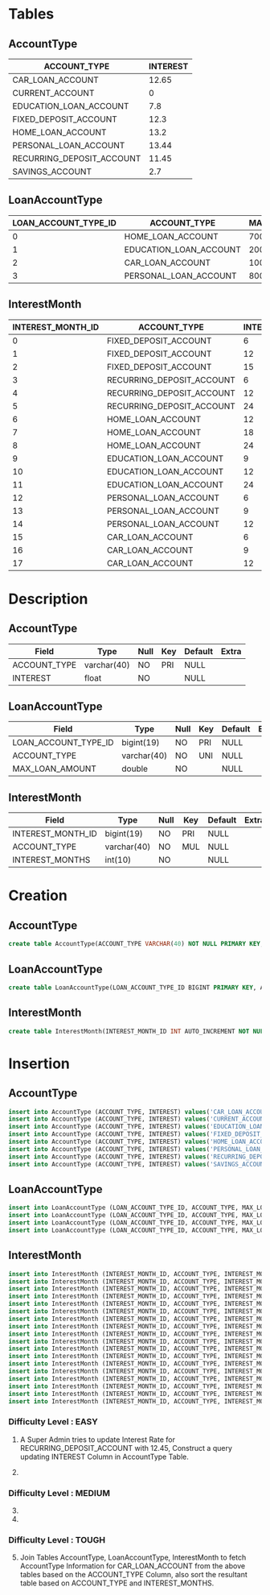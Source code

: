 # Tables

## AccountType

| ACCOUNT_TYPE              | INTEREST |
| ------------------------- | -------- |
| CAR_LOAN_ACCOUNT          | 12.65    |
| CURRENT_ACCOUNT           | 0        |
| EDUCATION_LOAN_ACCOUNT    | 7.8      |
| FIXED_DEPOSIT_ACCOUNT     | 12.3     |
| HOME_LOAN_ACCOUNT         | 13.2     |
| PERSONAL_LOAN_ACCOUNT     | 13.44    |
| RECURRING_DEPOSIT_ACCOUNT | 11.45    |
| SAVINGS_ACCOUNT           | 2.7      |

## LoanAccountType

| LOAN_ACCOUNT_TYPE_ID | ACCOUNT_TYPE           | MAX_LOAN_AMOUNT |
| -------------------- | ---------------------- | --------------- |
| 0                    | HOME_LOAN_ACCOUNT      | 700000          |
| 1                    | EDUCATION_LOAN_ACCOUNT | 200000          |
| 2                    | CAR_LOAN_ACCOUNT       | 100000          |
| 3                    | PERSONAL_LOAN_ACCOUNT  | 80000           |

## InterestMonth

| INTEREST_MONTH_ID | ACCOUNT_TYPE              | INTEREST_MONTHS |
| ----------------- | ------------------------- | --------------- |
| 0                 | FIXED_DEPOSIT_ACCOUNT     | 6               |
| 1                 | FIXED_DEPOSIT_ACCOUNT     | 12              |
| 2                 | FIXED_DEPOSIT_ACCOUNT     | 15              |
| 3                 | RECURRING_DEPOSIT_ACCOUNT | 6               |
| 4                 | RECURRING_DEPOSIT_ACCOUNT | 12              |
| 5                 | RECURRING_DEPOSIT_ACCOUNT | 24              |
| 6                 | HOME_LOAN_ACCOUNT         | 12              |
| 7                 | HOME_LOAN_ACCOUNT         | 18              |
| 8                 | HOME_LOAN_ACCOUNT         | 24              |
| 9                 | EDUCATION_LOAN_ACCOUNT    | 9               |
| 10                | EDUCATION_LOAN_ACCOUNT    | 12              |
| 11                | EDUCATION_LOAN_ACCOUNT    | 24              |
| 12                | PERSONAL_LOAN_ACCOUNT     | 6               |
| 13                | PERSONAL_LOAN_ACCOUNT     | 9               |
| 14                | PERSONAL_LOAN_ACCOUNT     | 12              |
| 15                | CAR_LOAN_ACCOUNT          | 6               |
| 16                | CAR_LOAN_ACCOUNT          | 9               |
| 17                | CAR_LOAN_ACCOUNT          | 12              |

# Description

## AccountType

| Field        | Type        | Null | Key | Default | Extra |
| ------------ | ----------- | ---- | --- | ------- | ----- |
| ACCOUNT_TYPE | varchar(40) | NO   | PRI | NULL    |       |
| INTEREST     | float       | NO   |     | NULL    |       |

## LoanAccountType

| Field                | Type        | Null | Key | Default | Extra |
| -------------------- | ----------- | ---- | --- | ------- | ----- |
| LOAN_ACCOUNT_TYPE_ID | bigint(19)  | NO   | PRI | NULL    |       |
| ACCOUNT_TYPE         | varchar(40) | NO   | UNI | NULL    |       |
| MAX_LOAN_AMOUNT      | double      | NO   |     | NULL    |       |

## InterestMonth

| Field             | Type        | Null | Key | Default | Extra |
| ----------------- | ----------- | ---- | --- | ------- | ----- |
| INTEREST_MONTH_ID | bigint(19)  | NO   | PRI | NULL    |       |
| ACCOUNT_TYPE      | varchar(40) | NO   | MUL | NULL    |       |
| INTEREST_MONTHS   | int(10)     | NO   |     | NULL    |       |

# Creation

## AccountType

```sql
create table AccountType(ACCOUNT_TYPE VARCHAR(40) NOT NULL PRIMARY KEY, INTEREST FLOAT NOT NULL);
```

## LoanAccountType

```sql
create table LoanAccountType(LOAN_ACCOUNT_TYPE_ID BIGINT PRIMARY KEY, ACCOUNT_TYPE VARCHAR(40) NOT NULL UNIQUE, MAX_LOAN_AMOUNT DOUBLE NOT NULL, CONSTRAINT fk_loan_account_type FOREIGN KEY (ACCOUNT_TYPE) REFERENCES AccountType(ACCOUNT_TYPE));
```

## InterestMonth

```sql
create table InterestMonth(INTEREST_MONTH_ID INT AUTO_INCREMENT NOT NULL PRIMARY KEY, ACCOUNT_TYPE VARCHAR(40) NOT NULL, INTEREST_MONTHS INT NOT NULL, CONSTRAINT fk_interest_month FOREIGN KEY (ACCOUNT_TYPE) REFERENCES AccountType(ACCOUNT_TYPE));
```

# Insertion

## AccountType

```sql
insert into AccountType (ACCOUNT_TYPE, INTEREST) values('CAR_LOAN_ACCOUNT', 12.65);
insert into AccountType (ACCOUNT_TYPE, INTEREST) values('CURRENT_ACCOUNT', 0);
insert into AccountType (ACCOUNT_TYPE, INTEREST) values('EDUCATION_LOAN_ACCOUNT', 7.8);
insert into AccountType (ACCOUNT_TYPE, INTEREST) values('FIXED_DEPOSIT_ACCOUNT', 12.3);
insert into AccountType (ACCOUNT_TYPE, INTEREST) values('HOME_LOAN_ACCOUNT', 13.2);
insert into AccountType (ACCOUNT_TYPE, INTEREST) values('PERSONAL_LOAN_ACCOUNT', 13.44);
insert into AccountType (ACCOUNT_TYPE, INTEREST) values('RECURRING_DEPOSIT_ACCOUNT', 11.45);
insert into AccountType (ACCOUNT_TYPE, INTEREST) values('SAVINGS_ACCOUNT', 2.7);
```

## LoanAccountType

```sql
insert into LoanAccountType (LOAN_ACCOUNT_TYPE_ID, ACCOUNT_TYPE, MAX_LOAN_AMOUNT) values(0, 'HOME_LOAN_ACCOUNT', 700000);
insert into LoanAccountType (LOAN_ACCOUNT_TYPE_ID, ACCOUNT_TYPE, MAX_LOAN_AMOUNT) values(1, 'EDUCATION_LOAN_ACCOUNT', 200000);
insert into LoanAccountType (LOAN_ACCOUNT_TYPE_ID, ACCOUNT_TYPE, MAX_LOAN_AMOUNT) values(2, 'CAR_LOAN_ACCOUNT', 100000);
insert into LoanAccountType (LOAN_ACCOUNT_TYPE_ID, ACCOUNT_TYPE, MAX_LOAN_AMOUNT) values(2, 'CAR_LOAN_ACCOUNT', 100000);
```

## InterestMonth

```sql
insert into InterestMonth (INTEREST_MONTH_ID, ACCOUNT_TYPE, INTEREST_MONTHS) values(0, 'FIXED_DEPOSIT_ACCOUNT', 6);
insert into InterestMonth (INTEREST_MONTH_ID, ACCOUNT_TYPE, INTEREST_MONTHS) values(1, 'FIXED_DEPOSIT_ACCOUNT', 12);
insert into InterestMonth (INTEREST_MONTH_ID, ACCOUNT_TYPE, INTEREST_MONTHS) values(2, 'FIXED_DEPOSIT_ACCOUNT', 15);
insert into InterestMonth (INTEREST_MONTH_ID, ACCOUNT_TYPE, INTEREST_MONTHS) values(3, 'RECURRING_DEPOSIT_ACCOUNT', 6);
insert into InterestMonth (INTEREST_MONTH_ID, ACCOUNT_TYPE, INTEREST_MONTHS) values(4, 'RECURRING_DEPOSIT_ACCOUNT', 12);
insert into InterestMonth (INTEREST_MONTH_ID, ACCOUNT_TYPE, INTEREST_MONTHS) values(5, 'RECURRING_DEPOSIT_ACCOUNT', 24);
insert into InterestMonth (INTEREST_MONTH_ID, ACCOUNT_TYPE, INTEREST_MONTHS) values(6, 'HOME_LOAN_ACCOUNT', 12);
insert into InterestMonth (INTEREST_MONTH_ID, ACCOUNT_TYPE, INTEREST_MONTHS) values(7, 'HOME_LOAN_ACCOUNT', 18);
insert into InterestMonth (INTEREST_MONTH_ID, ACCOUNT_TYPE, INTEREST_MONTHS) values(8, 'HOME_LOAN_ACCOUNT', 24);
insert into InterestMonth (INTEREST_MONTH_ID, ACCOUNT_TYPE, INTEREST_MONTHS) values(9, 'EDUCATION_LOAN_ACCOUNT', 9);
insert into InterestMonth (INTEREST_MONTH_ID, ACCOUNT_TYPE, INTEREST_MONTHS) values(10, 'EDUCATION_LOAN_ACCOUNT', 12);
insert into InterestMonth (INTEREST_MONTH_ID, ACCOUNT_TYPE, INTEREST_MONTHS) values(11, 'EDUCATION_LOAN_ACCOUNT', 24);
insert into InterestMonth (INTEREST_MONTH_ID, ACCOUNT_TYPE, INTEREST_MONTHS) values(12, 'PERSONAL_LOAN_ACCOUNT', 6);
insert into InterestMonth (INTEREST_MONTH_ID, ACCOUNT_TYPE, INTEREST_MONTHS) values(13, 'PERSONAL_LOAN_ACCOUNT', 9);
insert into InterestMonth (INTEREST_MONTH_ID, ACCOUNT_TYPE, INTEREST_MONTHS) values(14, 'PERSONAL_LOAN_ACCOUNT', 12);
insert into InterestMonth (INTEREST_MONTH_ID, ACCOUNT_TYPE, INTEREST_MONTHS) values(15, 'CAR_LOAN_ACCOUNT', 6);
insert into InterestMonth (INTEREST_MONTH_ID, ACCOUNT_TYPE, INTEREST_MONTHS) values(16, 'CAR_LOAN_ACCOUNT', 9);
insert into InterestMonth (INTEREST_MONTH_ID, ACCOUNT_TYPE, INTEREST_MONTHS) values(17, 'CAR_LOAN_ACCOUNT', 12);
```

### Difficulty Level : EASY

1. A Super Admin tries to update Interest Rate for RECURRING_DEPOSIT_ACCOUNT with 12.45, Construct a query updating INTEREST Column in AccountType Table.

2.

### Difficulty Level : MEDIUM

3.

4.

### Difficulty Level : TOUGH

5. Join Tables AccountType, LoanAccountType, InterestMonth to fetch AccountType Information for CAR_LOAN_ACCOUNT from the above tables based on the ACCOUNT_TYPE Column, also sort the resultant table based on ACCOUNT_TYPE and INTEREST_MONTHS.
